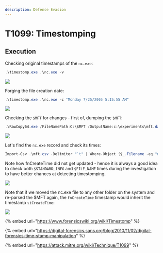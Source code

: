 ```yaml
---
description: Defense Evasion
---
```


# T1099: Timestomping

## Execution

Checking original timestamps of the `nc.exe`:

```csharp
.\timestomp.exe .\nc.exe -v
```

![](../.gitbook/assets/timestomp-original.png)

Forging the file creation date:

```csharp
.\timestomp.exe .\nc.exe -c "Monday 7/25/2005 5:15:55 AM"
```

![](../.gitbook/assets/timestomp-forged.png)

Checking the `$MFT` for changes - first of, dumping the `$MFT`:

```csharp
.\RawCopy64.exe /FileNamePath:C:\$MFT /OutputName:c:\experiments\mft.dat
```

![](../.gitbook/assets/timestomp-dump-parse-mft.png)

Let's find the `nc.exe` record and check its times:

```csharp
Import-Csv .\mft.csv -Delimiter "`t" | Where-Object {$_.Filename -eq "nc.exe"}
```

Note how fnCreateTime did not get updated - hence it is always a good idea to check both `$STANDARD_INFO` and `$FILE_NAME` times during the investigation to have better chances at detecting timestomping.

![](../.gitbook/assets/timestomp-mft-timestamps.png)

Note that if we moved the nc.exe file to any other folder on the system and re-parsed the $MFT again, the `fnCreateTime` timestamp would inherit the timestamp `siCreateTime`:

![](../.gitbook/assets/timestomp-moved.png)

{% embed url="https://www.forensicswiki.org/wiki/Timestomp" %}

{% embed url="https://digital-forensics.sans.org/blog/2010/11/02/digital-forensics-time-stamp-manipulation" %}

{% embed url="https://attack.mitre.org/wiki/Technique/T1099" %}

